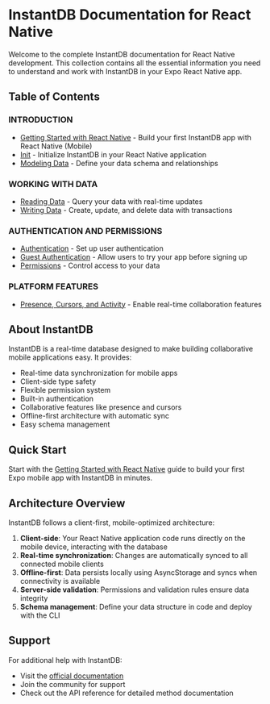 # InstantDB Documentation for React Native

Welcome to the complete InstantDB documentation for React Native development. This collection contains all the essential information you need to understand and work with InstantDB in your Expo React Native app.

## Table of Contents

### INTRODUCTION
- [Getting Started with React Native](./getting-started-react-native.md) - Build your first InstantDB app with React Native (Mobile)
- [Init](./init.md) - Initialize InstantDB in your React Native application
- [Modeling Data](./modeling-data.md) - Define your data schema and relationships

### WORKING WITH DATA
- [Reading Data](./reading-data.md) - Query your data with real-time updates
- [Writing Data](./writing-data.md) - Create, update, and delete data with transactions

### AUTHENTICATION AND PERMISSIONS
- [Authentication](./auth.md) - Set up user authentication
- [Guest Authentication](./guest-auth.md) - Allow users to try your app before signing up
- [Permissions](./permissions.md) - Control access to your data

### PLATFORM FEATURES
- [Presence, Cursors, and Activity](./presence-cursors-activity.md) - Enable real-time collaboration features

## About InstantDB

InstantDB is a real-time database designed to make building collaborative mobile applications easy. It provides:

- Real-time data synchronization for mobile apps
- Client-side type safety
- Flexible permission system
- Built-in authentication
- Collaborative features like presence and cursors
- Offline-first architecture with automatic sync
- Easy schema management

## Quick Start

Start with the [Getting Started with React Native](./getting-started-react-native.md) guide to build your first Expo mobile app with InstantDB in minutes.

## Architecture Overview

InstantDB follows a client-first, mobile-optimized architecture:

1. **Client-side**: Your React Native application code runs directly on the mobile device, interacting with the database
2. **Real-time synchronization**: Changes are automatically synced to all connected mobile clients
3. **Offline-first**: Data persists locally using AsyncStorage and syncs when connectivity is available
4. **Server-side validation**: Permissions and validation rules ensure data integrity
5. **Schema management**: Define your data structure in code and deploy with the CLI

## Support

For additional help with InstantDB:
- Visit the [official documentation](https://www.instantdb.com/docs)
- Join the community for support
- Check out the API reference for detailed method documentation
